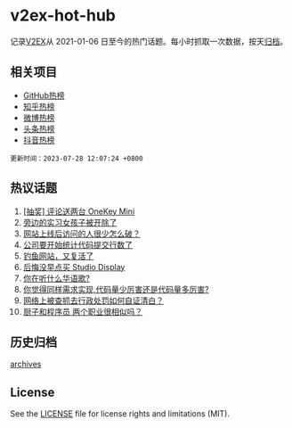 # v2ex-hot-hub

 记录[V2EX](https://www.v2ex.com/)从 2021-01-06 日至今的热门话题。每小时抓取一次数据，按天[归档](archives)。
 
 ## 相关项目

- [GitHub热榜](https://github.com/snaildev/github-hot-hub)
- [知乎热榜](https://github.com/snaildev/zhihu-hot-hub)
- [微博热榜](https://github.com/snaildev/weibo-hot-hub)
- [头条热榜](https://github.com/snaildev/toutiao-hot-hub)
- [抖音热榜](https://github.com/snaildev/douyin-hot-hub)


 `更新时间：2023-07-28 12:07:24 +0800`

## 热议话题

1. [[抽奖] 评论送两台 OneKey Mini](https://www.v2ex.com/t/960398)
1. [旁边的实习女孩子被开除了](https://www.v2ex.com/t/960329)
1. [网站上线后访问的人很少怎么破？](https://www.v2ex.com/t/960244)
1. [公司要开始统计代码提交行数了](https://www.v2ex.com/t/960400)
1. [钓鱼网站，又复活了](https://www.v2ex.com/t/960178)
1. [后悔没早点买 Studio Display](https://www.v2ex.com/t/960189)
1. [你在听什么华语歌?](https://www.v2ex.com/t/960245)
1. [你觉得同样需求实现,代码量少厉害还是代码量多厉害?](https://www.v2ex.com/t/960424)
1. [网络上被查抓去行政处罚如何自证清白？](https://www.v2ex.com/t/960307)
1. [厨子和程序员 两个职业很相似吗？](https://www.v2ex.com/t/960173)

## 历史归档

[archives](archives)

## License

See the [LICENSE](LICENSE) file for license rights and limitations (MIT).
